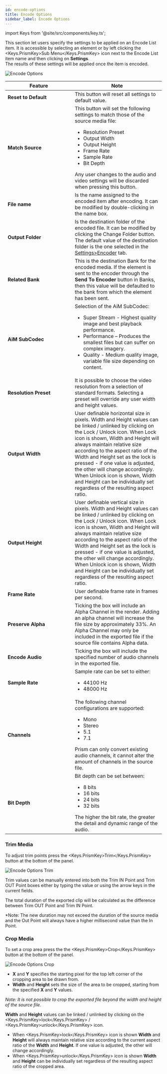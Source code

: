 ```yaml
---
id: encode-options
title: Encode Options
sidebar_label: Encode Options
---
```


import Keys from '@site/src/components/key.ts';

This section let users specify the settings to be applied on an Encode List item.
It is accessible by selecting an element or by left clicking the <Keys.PrismKey>Sub Menu</Keys.PrismKey> icon next to the Encode List item name and then clicking on **Settings**.  
The results of these settings will be applied once the item is encoded.

![Encode Options](/prismdocs/images/encode-options.png)

<table>
    <thead>
        <tr>
            <th width="200">Feature</th>
            <th>Note</th>
        </tr>
    </thead>
    <tbody>
        <tr>
            <td><b>Reset to Default</b></td>
            <td>This button will reset all settings to default value.
            </td>
        </tr>
        <tr>
            <td><b>Match Source</b></td>
            <td>This button will set the following settings to match those of the source media file:
                <ul>
                    <li>Resolution Preset</li>
                    <li>Output Width</li>
                    <li>Output Height</li>
                    <li>Frame Rate</li>
                    <li>Sample Rate</li>
                    <li>Bit Depth</li>
                </ul>
                 Any user changes to the audio and video settings will be discarded when pressing this button.
            </td>
        </tr>
        <tr>
            <td><b>File name</b></td>
            <td>Is the name assigned to the encoded item after encoding. It can be modified by double-clicking in the name box.
            </td>
        </tr>
        <tr>
            <td><b>Output Folder</b></td>
            <td>Is the destination folder of the encoded file. It can be modified by clicking the <Keys.PrismKey>Change Folder</Keys.PrismKey> button.  
            The default value of the destination folder is the one selected in the <a href="../settings/settings-encoder">Settings>Encoder</a> tab.
            </td>
        </tr>
        <tr style={{display: (`{{PRISM-APP-LOWER}}` === 'prism') ? '' : 'none'}}>
            <td><b>Related Bank</b></td>
            <td>This is the destination Bank for the encoded media. If the element is sent to the encoder through the <b>Send To Encoder</b> button in Banks, then this value will be defaulted to the bank from which the element has been sent.
            </td>
        </tr>
        <tr>
            <td><b>AiM SubCodec</b></td>
            <td>Selection of the AiM SubCodec:
                <ul>
                    <li>Super Stream - Highest quality image and best playback performance.</li>
                    <li>Performance – Produces the smallest files but can suffer on complex imagery.</li>
                    <li>Quality - Medium quality image, variable file size depending on content.</li>
                </ul>
            </td>
        </tr>
        <tr>
            <td><b>Resolution Preset</b></td>
            <td>It is possible to choose the video resolution from a selection of standard formats. Selecting a preset will override any user width and height values.
            </td>
        </tr>
        <tr>
            <td><b>Output Width</b></td>
            <td>User definable horizontal size in pixels.
            Width and Height values can be linked / unlinked by clicking on the <Keys.PrismKey>Lock</Keys.PrismKey> / <Keys.PrismKey>Unlock</Keys.PrismKey> icon.
            When <Keys.PrismKey>Lock</Keys.PrismKey> icon is shown, Width and Height will always maintain relative size according to the aspect ratio of the Width and Height set as the lock is pressed - if one value is adjusted, the other will change accordingly.
            When <Keys.PrismKey>Unlock</Keys.PrismKey> icon is shown, Width and Height can be individually set regardless of the resulting aspect ratio.
            </td>
        </tr>
        <tr>
            <td><b>Output Height</b></td>
            <td>User definable vertical size in pixels.
            Width and Height values can be linked / unlinked by clicking on the <Keys.PrismKey>Lock</Keys.PrismKey> / <Keys.PrismKey>Unlock</Keys.PrismKey> icon.
            When <Keys.PrismKey>Lock</Keys.PrismKey> icon is shown, Width and Height will always maintain relative size according to the aspect ratio of the Width and Height set as the lock is pressed - if one value is adjusted, the other will change accordingly.
            When <Keys.PrismKey>Unlock</Keys.PrismKey> icon is shown, Width and Height can be individually set regardless of the resulting aspect ratio.
            </td>
        </tr>
        <tr>
            <td><b>Frame Rate</b></td>
            <td>User definable frame rate in frames per second.
            </td>
        </tr>
        <tr>
            <td><b>Preserve Alpha</b></td>
            <td>Ticking the box will include an Alpha Channel in the render. Adding an alpha channel will increase the file size by approximately 33%. An Alpha Channel may only be included in the exported file if the source file contains Alpha data.
            </td>
        </tr>
        <tr>
            <td><b>Encode Audio</b></td>
            <td>Ticking the box will include the specified number of audio channels in the exported file.
            </td>
        </tr>
        <tr>
            <td><b>Sample Rate</b></td>
            <td>Sample rate can be set to either:
                <ul>
                    <li>44100 Hz</li>
                    <li>48000 Hz</li>
                </ul>
            </td>
        </tr>
        <tr>
            <td><b>Channels</b></td>
            <td>The following channel configurations are supported:
                <ul>
                    <li>Mono</li>
                    <li>Stereo</li>
                    <li>5.1</li>
                    <li>7.1</li>
                </ul>
                Prism can only convert existing audio channels, it cannot alter the amount of channels in the source file.
            </td>
        </tr>
        <tr>
            <td><b>Bit Depth</b></td>
            <td>Bit depth can be set between:
                <ul>
                    <li>8 bits</li>
                    <li>16 bits</li>
                    <li>24 bits</li>
                    <li>32 bits</li>
                </ul>
                The higher the bit rate, the greater the detail and dynamic range of the audio.
            </td>
        </tr>
    </tbody>
</table>

### Trim Media

To adjust trim points press the <Keys.PrismKey>Trim</Keys.PrismKey> button at the bottom of the panel.

![Encode Options Trim](/prismdocs/images/encode-options-trim.png)

Trim values can be manually entered into both the Trim IN Point and Trim OUT Point boxes either by typing the value or using the arrow keys in the current fields.

The total duration of the exported clip will be calculated as the difference between Trim OUT Point and Trim IN Point.

\*Note: The new duration may not exceed the duration of the source media and the Out Point will always have a higher millisecond value than the In Point.

### Crop Media

To set a crop area press the the <Keys.PrismKey>Crop</Keys.PrismKey> button at the bottom of the panel.

![Encode Options Crop](/prismdocs/images/encode-options-crop.png)

- **X** and **Y** specifies the starting pixel for the top left corner of the cropping area to be drawn from.
- **Width** and **Height** sets the size of the area to be cropped, starting from the specified **X** and **Y** values.

_Note: It is not possible to crop the exported file beyond the width and height of the source file._

**Width** and **Height** values can be linked / unlinked by clicking on the <Keys.PrismKey>lock</Keys.PrismKey> / <Keys.PrismKey>unlock</Keys.PrismKey> icon.

- When <Keys.PrismKey>lock</Keys.PrismKey> icon is shown **Width** and **Height** will always maintain relative size according to the current aspect ratio of the **Width** and **Height**. If one value is adjusted, the other will change accordingly.
- When <Keys.PrismKey>unlock</Keys.PrismKey> icon is shown **Width** and **Height** can be individually set regardless of the resulting aspect ratio of the cropped area.
